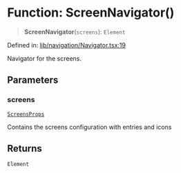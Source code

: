 # Function: ScreenNavigator()

> **ScreenNavigator**(`screens`): `Element`

Defined in: [lib/navigation/Navigator.tsx:19](https://github.com/aldesgroup/goaldn/blob/850e22fffd19501920628173674ada43cba9a29a/lib/navigation/Navigator.tsx#L19)

Navigator for the screens.

## Parameters

### screens

[`ScreensProps`](../interfaces/ScreensProps.md)

Contains the screens configuration with entries and icons

## Returns

`Element`
